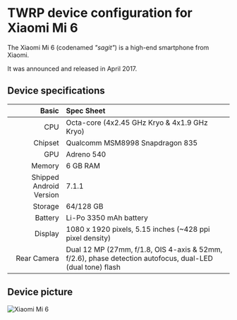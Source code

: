 TWRP device configuration for Xiaomi Mi 6
==============

The Xiaomi Mi 6 (codenamed _"sagit"_) is a high-end smartphone from Xiaomi.

It was announced and released in April 2017.

## Device specifications

Basic   | Spec Sheet
-------:|:-------------------------
CPU     | Octa-core (4x2.45 GHz Kryo & 4x1.9 GHz Kryo)
Chipset | Qualcomm MSM8998 Snapdragon 835
GPU     | Adreno 540
Memory  | 6 GB RAM
Shipped Android Version | 7.1.1
Storage | 64/128 GB
Battery | Li-Po 3350 mAh battery
Display | 1080 x 1920 pixels, 5.15 inches (~428 ppi pixel density)
Rear Camera  | Dual 12 MP (27mm, f/1.8, OIS 4-axis & 52mm, f/2.6), phase detection autofocus, dual-LED (dual tone) flash


## Device picture

![Xiaomi Mi 6](https://xiaomi-mi.com/uploads/CatalogueImage/xiaomi-mi-6-exclusive-edition-6gb128gb-dual-sim-ceramic-black-01_15554_1492602917.jpg "Xiaomi Mi 6 in black")
